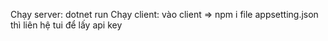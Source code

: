 Chạy server: dotnet run
Chạy client: vào client => npm i
file appsetting.json thì liên hệ tui để lấy api key
